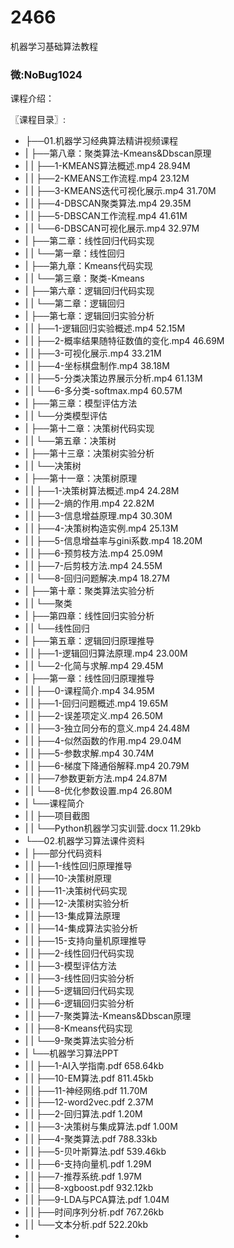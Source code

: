# 2466
机器学习基础算法教程
### 微:NoBug1024 


课程介绍：

〖课程目录〗:

- ├──01.机器学习经典算法精讲视频课程  
- |   ├──第八章：聚类算法-Kmeans&Dbscan原理  
- |   |   ├──1-KMEANS算法概述.mp4  28.94M
- |   |   ├──2-KMEANS工作流程.mp4  23.12M
- |   |   ├──3-KMEANS迭代可视化展示.mp4  31.70M
- |   |   ├──4-DBSCAN聚类算法.mp4  29.35M
- |   |   ├──5-DBSCAN工作流程.mp4  41.61M
- |   |   └──6-DBSCAN可视化展示.mp4  32.97M
- |   ├──第二章：线性回归代码实现  
- |   |   └──第一章：线性回归  
- |   ├──第九章：Kmeans代码实现  
- |   |   └──第三章：聚类-Kmeans  
- |   ├──第六章：逻辑回归代码实现  
- |   |   └──第二章：逻辑回归  
- |   ├──第七章：逻辑回归实验分析  
- |   |   ├──1-逻辑回归实验概述.mp4  52.15M
- |   |   ├──2-概率结果随特征数值的变化.mp4  46.69M
- |   |   ├──3-可视化展示.mp4  33.21M
- |   |   ├──4-坐标棋盘制作.mp4  38.18M
- |   |   ├──5-分类决策边界展示分析.mp4  61.13M
- |   |   └──6-多分类-softmax.mp4  60.57M
- |   ├──第三章：模型评估方法  
- |   |   └──分类模型评估  
- |   ├──第十二章：决策树代码实现  
- |   |   └──第五章：决策树  
- |   ├──第十三章：决策树实验分析  
- |   |   └──决策树  
- |   ├──第十一章：决策树原理  
- |   |   ├──1-决策树算法概述.mp4  24.28M
- |   |   ├──2-熵的作用.mp4  22.82M
- |   |   ├──3-信息增益原理.mp4  30.30M
- |   |   ├──4-决策树构造实例.mp4  25.13M
- |   |   ├──5-信息增益率与gini系数.mp4  18.20M
- |   |   ├──6-预剪枝方法.mp4  25.09M
- |   |   ├──7-后剪枝方法.mp4  24.55M
- |   |   └──8-回归问题解决.mp4  18.27M
- |   ├──第十章：聚类算法实验分析  
- |   |   └──聚类  
- |   ├──第四章：线性回归实验分析  
- |   |   └──线性回归  
- |   ├──第五章：逻辑回归原理推导  
- |   |   ├──1-逻辑回归算法原理.mp4  23.00M
- |   |   └──2-化简与求解.mp4  29.45M
- |   ├──第一章：线性回归原理推导  
- |   |   ├──0-课程简介.mp4  34.95M
- |   |   ├──1-回归问题概述.mp4  19.65M
- |   |   ├──2-误差项定义.mp4  26.50M
- |   |   ├──3-独立同分布的意义.mp4  24.48M
- |   |   ├──4-似然函数的作用.mp4  29.04M
- |   |   ├──5-参数求解.mp4  30.74M
- |   |   ├──6-梯度下降通俗解释.mp4  20.79M
- |   |   ├──7参数更新方法.mp4  24.87M
- |   |   └──8-优化参数设置.mp4  26.80M
- |   └──课程简介  
- |   |   ├──项目截图  
- |   |   └──Python机器学习实训营.docx  11.29kb
- └──02.机器学习算法课件资料  
- |   ├──部分代码资料  
- |   |   ├──1-线性回归原理推导  
- |   |   ├──10-决策树原理  
- |   |   ├──11-决策树代码实现  
- |   |   ├──12-决策树实验分析  
- |   |   ├──13-集成算法原理  
- |   |   ├──14-集成算法实验分析  
- |   |   ├──15-支持向量机原理推导  
- |   |   ├──2-线性回归代码实现  
- |   |   ├──3-模型评估方法  
- |   |   ├──3-线性回归实验分析  
- |   |   ├──5-逻辑回归代码实现  
- |   |   ├──6-逻辑回归实验分析  
- |   |   ├──7-聚类算法-Kmeans&Dbscan原理  
- |   |   ├──8-Kmeans代码实现  
- |   |   └──9-聚类算法实验分析  
- |   └──机器学习算法PPT  
- |   |   ├──1-AI入学指南.pdf  658.64kb
- |   |   ├──10-EM算法.pdf  811.45kb
- |   |   ├──11-神经网络.pdf  11.70M
- |   |   ├──12-word2vec.pdf  2.37M
- |   |   ├──2-回归算法.pdf  1.20M
- |   |   ├──3-决策树与集成算法.pdf  1.00M
- |   |   ├──4-聚类算法.pdf  788.33kb
- |   |   ├──5-贝叶斯算法.pdf  539.46kb
- |   |   ├──6-支持向量机.pdf  1.29M
- |   |   ├──7-推荐系统.pdf  1.97M
- |   |   ├──8-xgboost.pdf  932.12kb
- |   |   ├──9-LDA与PCA算法.pdf  1.04M
- |   |   ├──时间序列分析.pdf  767.26kb
- |   |   └──文本分析.pdf  522.20kb
- 

